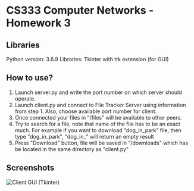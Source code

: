 

# CS333 Computer Networks - Homework 3

## Libraries

Python version: 3.6.9
Libraries: Tkinter with ttk extension (for GUI)

## How to use?

 1. Launch server.py and write the port number on which server should
    operate.
 2. Launch client.py and connect to File Tracker Server using 
    information from step 1. Also, choose available port number for 
    client.
 3. Once connected your files in "/files" will be available to other
    peers.
 4. Try to search for a file, note that name of the file has to be an
    exact much. For example if you want to download "dog_in_park" file,
    then type "dog_in_park", "dog_in_" will return an empty result
 5. Press "Download" button, file will be saved in "/downloads" which
    has be located in the same directory as "client.py"

## Screenshots

![Client GUI (Tkinter)](https://github.com/ayanginet/p2p-File-Share/tree/master/screenshots/gui.png)